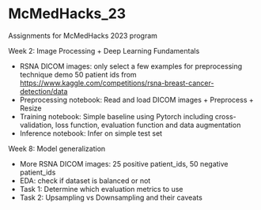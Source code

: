 # McMedHacks_23

Assignments for McMedHacks 2023 program

Week 2: Image Processing + Deep Learning Fundamentals

* RSNA DICOM images: only select a few examples for preprocessing technique demo 50 patient ids from https://www.kaggle.com/competitions/rsna-breast-cancer-detection/data
* Preprocessing notebook: Read and load DICOM images + Preprocess + Resize
* Training notebook: Simple baseline using Pytorch including cross-validation, loss function, evaluation function and data augmentation
* Inference notebook: Infer on simple test set


Week 8: Model generalization

* More RSNA DICOM images: 25 positive patient_ids, 50 negative patient_ids
* EDA: check if dataset is balanced or not
* Task 1: Determine which evaluation metrics to use
* Task 2: Upsampling vs Downsampling and their caveats
